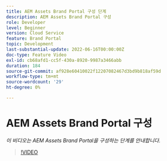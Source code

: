 ```yaml
---
title: AEM Assets Brand Portal 구성 단계
description: AEM Assets Brand Portal 구성
role: Developer
level: Beginner
version: Cloud Service
feature: Brand Portal
topic: Development
last-substantial-update: 2022-06-16T00:00:00Z
doc-type: Feature Video
exl-id: cb68afd1-cc5f-430a-8920-9987a3466abb
duration: 184
source-git-commit: af928e60410022f12207082467d3bd9b818af59d
workflow-type: tm+mt
source-wordcount: '29'
ht-degree: 0%

---
```


# AEM Assets Brand Portal 구성

*이 비디오는 AEM Assets Brand Portal을 구성하는 단계를 안내합니다.*

>[!VIDEO](https://video.tv.adobe.com/v/335448?quality=12&learn=on)
